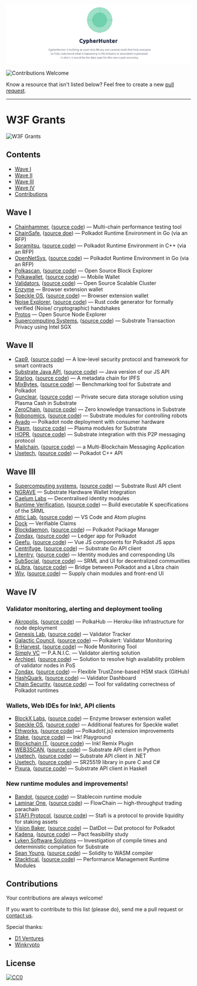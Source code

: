 ![cover](/cover.png)

![Contributions Welcome](https://img.shields.io/badge/Contributions-welcome-blue.svg)

Know a resource that isn't listed below? Feel free to create a new [pull request](https://github.com/cypherhunter/grants/pulls).

---

# W3F Grants

![W3F Grants](https://miro.medium.com/max/1001/1*H-iMTgVFKcU0rPS-MNthiQ.png)

## Contents

- [Wave I](#wave-i)
- [Wave II](#wave-ii)
- [Wave III](#wave-iii)
- [Wave IV](#wave-iv)
- [Contributions](#contributions)

## Wave I

- [Chainhammer](https://github.com/drandreaskrueger/chainhammer), ([source code](https://github.com/drandreaskrueger/chainhammer)) — Multi-chain performance testing tool
- [ChainSafe](https://chainsafe.io/), ([source doe](https://github.com/ChainSafeSystems/gossamer)) — Polkadot Runtime Environment in Go (via an RFP)
- [Soramitsu](https://soramitsu.co.jp/), ([source code](https://github.com/soramitsu/kagome)) — Polkadot Runtime Environment in C++ (via an RFP)
- [OpenNetSys](https://opennetsys.com/), ([source code](https://github.com/opennetsys/golkadot)) — Polkadot Runtime Environment in Go (via an RFP)
- [Polkascan](https://polkascan.io/), ([source code](https://github.com/polkascan)) — Open Source Block Explorer
- [Polkawallet](https://polkawallet.io/), ([source code](https://github.com/polkawallet-io/polkawallet-RN)) — Mobile Wallet
- [Validators](http://validators.com/), ([source code](https://github.com/Validators)) — Open Source Scalable Cluster
- [Enzyme](http://blockxlabs.com/) — Browser extension wallet
- [Speckle OS](https://www.speckleos.io/), ([source code](https://github.com/SpeckleOS/speckle-browser-extension)) — Browser extension wallet
- [Noise Explorer](https://symbolic.software/), ([source code](https://github.com/SymbolicSoft/noiseexplorer)) — Rust code generator for formally verified (Noise/ cryptographic) handshakes
- [Protos](http://protosmanagement.com/) — Open Source Node Explorer
- [Supercomputing Systems](https://www.scs.ch/), ([source code](https://github.com/scs/substraTEE)) — Substrate Transaction Privacy using Intel SGX

## Wave II

- [Cap9](https://cap9.io/), ([source code](https://github.com/Daohub-io/cap9)) — A low-level security protocol and framework for smart contracts
- [Substrate Java API](https://github.com/polkadot-java), ([source code](https://github.com/polkadot-java)) — Java version of our JS API
- [Starlog](https://pact.care/), ([source code](https://github.com/PACTCare/Starlog)) — A metadata chain for IPFS
- [MixBytes](https://mixbytes.io/), ([source code](https://github.com/mixbytes/tank)) — Benchmarking tool for Substrate and Polkadot
- [Gunclear](https://gunclear.io/), ([source code](https://github.com/GunClear)) — Private secure data storage solution using Plasma Cash in Substrate
- [ZeroChain](https://layerx.co.jp/), ([source code](https://github.com/LayerXcom/zero-chain)) — Zero knowledge transactions in Substrate
- [Robonomics](https://aira.life/en/), ([source code](https://github.com/airalab/substrate-node-robonomics)) — Substrate modules for controlling robots
- [Avado](https://ava.do/) — Polkadot node deployment with consumer hardware
- [Plasm](https://staked.co.jp/), ([source code](https://github.com/stakedtechnologies/Plasm)) — Plasma modules for Substrate
- [HOPR](https://hopr.network/), ([source code](https://github.com/validitylabs/HOPR-PL-Substrate)) — Substrate integration with this P2P messaging protocol
- [Mailchain](https://mailchain.xyz/), ([source code](https://github.com/mailchain)) — a Multi-Blockchain Messaging Application
- [Usetech](http://usetech.com/blockchain.html), ([source code](https://github.com/usetech-llc/polkadot_api_cpp)) — Polkadot C++ API

## Wave III

- [Supercomputing systems](http://scs.ch/), ([source code](https://github.com/scs/substrate-api-client)) — Substrate Rust API client
- [NGRAVE](https://ngrave.io/) — Substrate Hardware Wallet Integration
- [Caelum Labs](https://caelumlabs.com/) — Decentralised identity modules
- [Runtime Verification](https://runtimeverification.com/), ([source code](https://github.com/runtimeverification/polkadot-verification)) — Build executable K specifications of the SRML
- [Attic Lab](https://atticlab.net/), ([source code](https://github.com/everstake/VSCode-Atom-Plugin)) — VS Code and Atom plugins
- [Dock](http://dock.io/) — Verifiable Claims
- [Blockdaemon](https://blockdaemon.com/), ([source code](https://github.com/Blockdaemon/bpm-sdk)) — Polkadot Package Manager
- [Zondax](http://zondax.ch/), ([source code](https://github.com/ZondaX/ledger-polkadot)) — Ledger app for Polkadot
- [Geefu](https://www.geefu.net/), ([source code](https://github.com/vue-polkadot)) — Vue JS components for Polkadot JS apps
- [Centrifuge](https://centrifuge.io/), ([source code](http://github.com/centrifuge)) — Substrate Go API client
- [Litentry](https://www.litentry.com/), ([source code](https://github.com/litentry/litentry-runtime)) — Identity modules and corresponding UIs
- [SubSocial](https://github.com/dappforce/dappforce-subsocial-node), ([source code](https://github.com/dappforce/dappforce-subsocial-node)) — SRML and UI for decentralized communities
- [pLibra](https://plibra.io/), ([source code](https://github.com/libra-china-org)) — Bridge between Polkadot and a Libra chain
- [Wiv](http://wiv.io/), ([source code](https://github.com/wivtech)) — Supply chain modules and front-end UI

## Wave IV

### Validator monitoring, alerting and deployment tooling

- [Akropolis](https://akropolis.io/), ([source code](https://github.com/akropolisio)) — PolkaHub — Heroku-like infrastructure for node deployment
- [Genesis Lab](https://genesislab.net/), ([source code](https://github.com/genesis-lab-team)) — Validator Tracker
- [Galactic Council](https://github.com/galacticcouncil), ([source code](https://github.com/galacticcouncil/polkalert)) — Polkalert: Validator Monitoring
- [B-Harvest](https://bharvest.io/), ([source code](https://github.com/b-harvest)) — Node Monitoring Tool
- [Simply VC](https://simply-vc.com.mt/) — P.A.N.I.C. — Validator alerting solution
- [Archipel](https://archipel.id/), ([source code](https://github.com/RangerMauve)) — Solution to resolve high availability problem of validator nodes in PoS
- [Zondax](https://zondax.ch/), ([source code](https://github.com/ZondaX)) — Flexible TrustZone-based HSM stack (GitHub)
- [HashQuark](https://www.hashquark.io/#/), ([source code](https://github.com/hashquark-research)) — Validator Dashboard
- [Chain Security](https://chainsecurity.com/), ([source code](https://github.com/ChainSecurity)) — Tool for validating correctness of Polkadot runtimes

### Wallets, Web IDEs for Ink!, API clients

- [BlockX Labs](http://blockxlabs.com/), ([source code](https://github.com/blockxlabs/enzyme)) — Enzyme browser extension wallet
- [Speckle OS](https://www.speckleos.io/), ([source code](https://github.com/SpeckleOS/speckle-browser-extension)) — Additional features for Speckle wallet
- [Ethworks](https://ethworks.io/), ([source code](https://github.com/ethWorks)) — Polkadot{.js} extension improvements
- [Stake](https://staked.co.jp/), ([source code](https://github.com/stakedtechnologies/ink-playground)) — Ink! Playground
- [Blockchain IT](https://github.com/w3f/Web3-collaboration/blob/master/grants/blockchain-it.hr), ([source code](https://github.com/blockchain-it-hr/ink-remix-plugin)) — Ink! Remix Plugin
- [WEB3SCAN](https://www.web3scan.com/), ([source code](https://github.com/polkascan)) — Substrate API client in Python
- [Usetech](http://usetech.com/blockchain.html), ([source code](https://github.com/usetech-llc/polkadot_api_dotnet)) — Substrate API client in .NET
- [Usetech](http://usetech.com/blockchain.html), ([source code](https://github.com/usetech-llc/)) — SR25519 library in pure C and C#
- [Pixura](https://pixura.io/), ([source code](https://github.com/Pixura)) — Substrate API client in Haskell

### New runtime modules and improvements!

- [Bandot](http://bandot.io/), ([source code](https://github.com/bandotorg/Bandot)) — Stablecoin runtime module
- [Laminar One](https://laminar.one/), ([source code](https://github.com/laminar-protocol/flowchain)) — FlowChain — high-throughput trading parachain
- [STAFI Protocol](http://www.stafi.io/), ([source code](https://github.com/stafiprotocol/stafi-node)) — Stafi is a protocol to provide liquidity for staking assets
- [Vision Baker](https://playproject.io/), ([source code](https://github.com/playproject-io/datdot)) — DatDot — Dat protocol for Polkadot
- [Kadena](https://www.kadena.io/), ([source code](https://github.com/kadena-io/)) — Pact feasibility study
- [Lyken Software Solutions](https://lyken.rs/) — Investigation of compile times and deterministic compilation for Substrate
- [Sean Young](https://www.mess.org/), ([source code](https://github.com/w3f/Web3-collaboration/blob/master/grants/accepted_grant_applications.md)) — Solidity to WASM compiler
- [Stacktical](https://stacktical.com/), ([source code](https://github.com/Stacktical)) — Performance Management Runtime Modules

## Contributions

Your contributions are always welcome!

If you want to contribute to this list (please do), send me a pull request or [contact us](mailto:hello@cypherhunter.com).

Special thanks:
* [D1 Ventures](http://d1.ventures)
* [Winkrypto](http://winkrypto.com)

## License

[![CC0](https://mirrors.creativecommons.org/presskit/buttons/88x31/svg/cc-zero.svg)](https://creativecommons.org/publicdomain/zero/1.0/)
